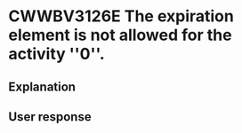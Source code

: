 # CWWBV3126E The expiration element is not allowed for the activity ''0''.

## Explanation

## User response